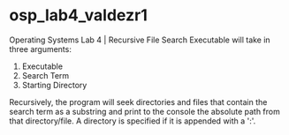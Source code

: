 # osp_lab4_valdezr1
Operating Systems Lab 4 | Recursive File Search
Executable will take in three arguments:
1) Executable
2) Search Term
3) Starting Directory

Recursively, the program will seek directories and files that contain the search term as a substring and print to the console the absolute path from that directory/file. A directory is specified if it is appended with a ':'.
